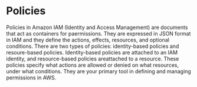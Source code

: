 # Policies  

Policies in Amazon IAM (Identity and Access Management) are documents that act as containers for paermissions. They are expressed in JSON format in IAM and they define the actions, effects, resources, and optional conditions. There are two types of policies: identity-based policies and resoure-based policies. Identity-based policies are attached to an IAM identity, and resource-based policies areattached to a resource. These policies specify what actions are allowed or denied on what resources, under what conditions. They are your primary tool in defining and managing permissions in AWS.
